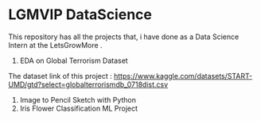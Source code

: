 # LGMVIP DataScience
This repository has all the projects that, i have done as a Data Science Intern at the LetsGrowMore . 



1. EDA on Global Terrorism Dataset

The dataset link of this project : https://www.kaggle.com/datasets/START-UMD/gtd?select=globalterrorismdb_0718dist.csv




1. Image to Pencil Sketch with Python
1. Iris Flower Classification ML Project
